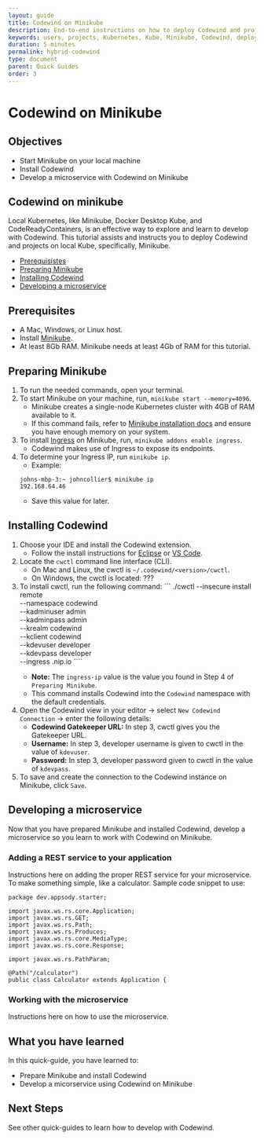 ```yaml
---
layout: guide
title: Codewind on Minikube 
description: End-to-end instructions on how to deploy Codewind and projects on local Kube, specifically, Minikube. 
keywords: users, projects, Kubernetes, Kube, Minikube, Codewind, deploy, hybrid
duration: 5 minutes
permalink: hybrid-codewind
type: document
parent: Quick Guides 
order: 3
---
```


# Codewind on Minikube 

## Objectives 
* Start Minikube on your local machine 
* Install Codewind 
* Develop a microservice with Codewind on Minikube 

## Codewind on minikube
Local Kubernetes, like Minikube, Docker Desktop Kube, and CodeReadyContainers, is an effective way to explore and learn to develop with Codewind. This tutorial assists and instructs you to deploy Codewind and projects on local Kube, specifically, Minikube. 

* [Prerequisistes](##prerequisites)
* [Preparing Minikube](##preparing-minikube)
* [Installing Codewind](##installing-codewind)
* [Developing a microservice](##developing-a-microservice) 

## Prerequisites
* A Mac, Windows, or Linux host.
* Install [Minikube](https://kubernetes.io/docs/tasks/tools/install-minikube/).
* At least 8Gb RAM. Minikube needs at least 4Gb of RAM for this tutorial. 

## Preparing Minikube
1. To run the needed commands, open your terminal. 
2. To start Minikube on your machine, run, `minikube start --memory=4096`.
    * Minikube creates a single-node Kubernetes cluster with 4GB of RAM available to it.
    * If this command fails, refer to [Minikube installation docs](https://kubernetes.io/docs/tasks/tools/install-minikube) and ensure you have enough memory on your system. 
3. To install [Ingress](https://kubernetes.io/docs/concepts/services-networking/ingress/) on Minikube, run, `minikube addons enable ingress`. 
    * Codewind makes use of Ingress to expose its endpoints.
4. To determine your Ingress IP, run `minikube ip`. 
    * Example:
     ```
     johns-mbp-3:~ johncollier$ minikube ip
     192.168.64.46
     ```
     * Save this value for later.
 
## Installing Codewind
1. Choose your IDE and install the Codewind extension. 
    * Follow the install instructions for [Eclipse](https://www.eclipse.org/codewind/mdt-eclipse-getting-started.html) or [VS Code](https://www.eclipse.org/codewind/mdt-vsc-getting-started.html). 
2. Locate the `cwctl` command line interface (CLI). 
    * On Mac and Linux, the cwctl is `~/.codewind/<version>/cwctl`. 
    * On Windows, the cwctl is located: ??? 
3. To install cwctl, run the following command:
        ```
        ./cwctl --insecure install remote \
        --namespace codewind \
        --kadminuser admin \
        --kadminpass admin \
        --krealm codewind \
        --kclient codewind \
        --kdevuser developer \
        --kdevpass developer \
        --ingress <ingress-ip>.nip.io
        ````    
    * **Note:** The `ingress-ip` value is the value you found in Step 4 of `Preparing Minikube`.
    * This command installs Codewind into the `Codewind` namespace with the default credentials.
4. Open the Codewind view in your editor -> select `New Codewind Connection` -> enter the following details:   
    * **Codewind Gatekeeper URL:** In step 3, cwctl gives you the Gatekeeper URL. 
    * **Username:** In step 3, developer username is given to cwctl in the value of `kdevuser`. 
    * **Password:** In step 3, developer password given to cwctl in the value of `kdevpass`.
5. To save and create the connection to the Codewind instance on Minikube, click `Save`. 

## Developing a microservice
Now that you have prepared Minikube and installed Codewind, develop a microservice so you learn to work with Codewind on Minikube. 

### Adding a REST service to your application 
Instructions here on adding the proper REST service for your microservice. To make something simple, like a calculator. Sample code snippet to use:
```
package dev.appsody.starter;

import javax.ws.rs.core.Application;
import javax.ws.rs.GET;
import javax.ws.rs.Path;
import javax.ws.rs.Produces;
import javax.ws.rs.core.MediaType;
import javax.ws.rs.core.Response;

import javax.ws.rs.PathParam;

@Path("/calculator")
public class Calculator extends Application {
```

### Working with the microservice 
Instructions here on how to use the microservice. 

## What you have learned 
In this quick-guide, you have learned to:
* Prepare Minikube and install Codewind
* Develop a micorservice using Codewind on Minikube 

## Next Steps 
See other quick-guides to learn how to develop with Codewind. 





